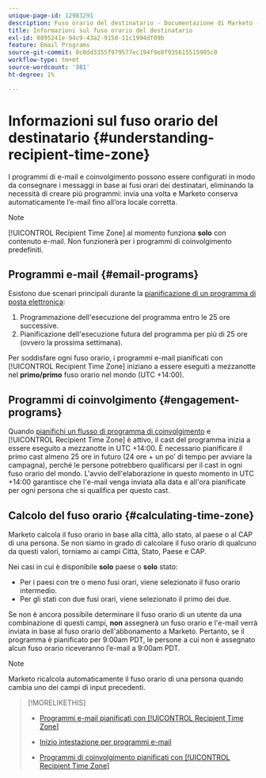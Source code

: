 ```yaml
---
unique-page-id: 12983291
description: Fuso orario del destinatario - Documentazione di Marketo - Documentazione del prodotto
title: Informazioni sul fuso orario del destinatario
exl-id: 8895241e-94c9-43a2-9158-11c1994df09b
feature: Email Programs
source-git-commit: 0c0dd3355f979577ec194f9e8f935615515905c0
workflow-type: tm+mt
source-wordcount: '381'
ht-degree: 1%

---
```


# Informazioni sul fuso orario del destinatario {#understanding-recipient-time-zone}

I programmi di e-mail e coinvolgimento possono essere configurati in modo da consegnare i messaggi in base ai fusi orari dei destinatari, eliminando la necessità di creare più programmi: invia una volta e Marketo conserva automaticamente l’e-mail fino all’ora locale corretta.

>[!NOTE]
>
>[!UICONTROL Recipient Time Zone] al momento funziona **solo** con contenuto e-mail. Non funzionerà per i programmi di coinvolgimento predefiniti.

## Programmi e-mail {#email-programs}

Esistono due scenari principali durante la [pianificazione di un programma di posta elettronica](/help/marketo/product-docs/email-marketing/email-programs/email-program-actions/scheduling-with-recipient-time-zone/schedule-email-programs-with-recipient-time-zone.md):

1. Programmazione dell&#39;esecuzione del programma entro le 25 ore successive.
1. Pianificazione dell&#39;esecuzione futura del programma per più di 25 ore (ovvero la prossima settimana).

Per soddisfare ogni fuso orario, i programmi e-mail pianificati con [!UICONTROL Recipient Time Zone] iniziano a essere eseguiti a mezzanotte nel **primo/primo** fuso orario nel mondo (UTC +14:00).

## Programmi di coinvolgimento {#engagement-programs}

Quando [pianifichi un flusso di programma di coinvolgimento](/help/marketo/product-docs/email-marketing/drip-nurturing/engagement-program-streams/set-stream-cadence/schedule-engagement-programs-with-recipient-time-zone.md) e [!UICONTROL Recipient Time Zone] è attivo, il cast del programma inizia a essere eseguito a mezzanotte in UTC +14:00. È necessario pianificare il primo cast almeno 25 ore in futuro (24 ore + un po’ di tempo per avviare la campagna), perché le persone potrebbero qualificarsi per il cast in ogni fuso orario del mondo. L&#39;avvio dell&#39;elaborazione in questo momento in UTC +14:00 garantisce che l&#39;e-mail venga inviata alla data e all&#39;ora pianificate per ogni persona che si qualifica per questo cast.

## Calcolo del fuso orario {#calculating-time-zone}

Marketo calcola il fuso orario in base alla città, allo stato, al paese o al CAP di una persona. Se non siamo in grado di calcolare il fuso orario di qualcuno da questi valori, torniamo ai campi Città, Stato, Paese e CAP.

Nei casi in cui è disponibile **solo** paese o **solo** stato:

* Per i paesi con tre o meno fusi orari, viene selezionato il fuso orario intermedio.
* Per gli stati con due fusi orari, viene selezionato il primo dei due.

Se non è ancora possibile determinare il fuso orario di un utente da una combinazione di questi campi, **non** assegnerà un fuso orario e l&#39;e-mail verrà inviata in base al fuso orario dell&#39;abbonamento a Marketo. Pertanto, se il programma è pianificato per 9:00am PDT, le persone a cui non è assegnato alcun fuso orario riceveranno l’e-mail a 9:00am PDT.

>[!NOTE]
>
>Marketo ricalcola automaticamente il fuso orario di una persona quando cambia uno dei campi di input precedenti.

>[!MORELIKETHIS]
>
>* [Programmi e-mail pianificati con [!UICONTROL Recipient Time Zone]](/help/marketo/product-docs/email-marketing/email-programs/email-program-actions/scheduling-with-recipient-time-zone/schedule-email-programs-with-recipient-time-zone.md)
>* [Inizio intestazione per programmi e-mail](/help/marketo/product-docs/email-marketing/email-programs/email-program-actions/head-start-for-email-programs.md)
>
>* [Programmi di coinvolgimento pianificati con [!UICONTROL Recipient Time Zone]](/help/marketo/product-docs/email-marketing/drip-nurturing/engagement-program-streams/set-stream-cadence/schedule-engagement-programs-with-recipient-time-zone.md)
